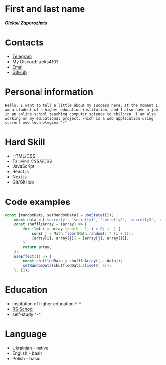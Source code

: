 # First and last name
***Oleksii Zaporozhets***

# Contacts
- [Telegram](@alexname04)
- My Discord: aleks4101
- [Email](aleksname@gmail.com)
- [GitHub](https://github.com/aleksname)

# Personal information
    Hello, I want to tell a little about my success here, at the moment I am a student of a higher education institution, and I also have a job in an online school teaching computer science to children. I am also working on my educational project, which is a web application using current web technologies ^-^

# Hard Skill 
- HTML/CSS
- Tailwind CSS/SCSS
- JavaScript
- React js
- Next js
- Git/GitHub

# Code examples
```JavaScript
const [randomData, setRandomData] = useState([]);
    const data = ['secretly', 'secretly1', 'secretly2', 'secretly3', 'secretly4'];
    const shuffleArray = (array) => {
        for (let i = array.length - 1; i > 0; i--) {
            const j = Math.floor(Math.random() * (i + 1));
            [array[i], array[j]] = [array[j], array[i]];
        }
        return array;
    };
    useEffect(() => {
        const shuffledData = shuffleArray([...data]);
        setRandomData(shuffledData.slice(0, 6)); 
    }, []);

```
# Education
- institution of higher education ^-^
- [RS School](https://rs.school/)
- self-study ^-^

# Language
- Ukrainian - native
- English - basic
- Polish - basic
